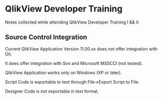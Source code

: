 # QlikView Developer Training

Notes collected while attending QlikView Developer Training I && II.
 
## Source Control Integration
Current QlikView Application Version 11.00.xx does not offer integration with Git.

It does offer integration with Svn and Microsoft MSSCCI (not tested).

QlikView Application works only on Windows (XP or later).


Script Code is exportable to text through File->Export Script to File.

Designer Code is not exportable in text format.
